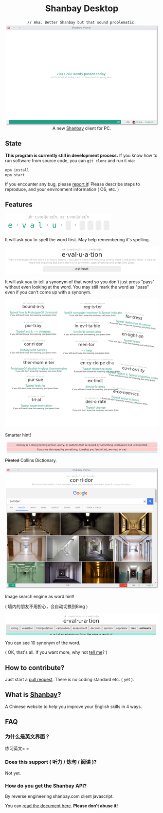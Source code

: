 <h1 align="center">Shanbay Desktop</h1>
<div align="center"><code>// Aka. Better Shanbay but that sound problematic.</code></div>

<img alt="App" src="doc/readme_images/cover.png" align="center" />
<div align="center">A new <a href="https://www.shanbay.com/">Shanbay</a> client for PC.</div>

## State

**This program is currently still in development process.** If you know how to run software
from source code, you can `git clone` and run it via:

    npm install
    npm start

If you encounter any bug, please [report it](https://github.com/micromaomao/Better-Shanbay/issues)!
Please describe steps to reproduce, and your environment information ( OS, etc. )

## Features

![Spell](doc/readme_images/spell.png)

It will ask you to spell the word first. May help remembering it's spelling.

![Synonym](doc/readme_images/test_synonym.png)

It will ask you to tell a synonym of that word so you don't just press "pass"
without even looking at the word. You may still mark the word as "pass" even if
you can't come up with a synonym.

![Smart Hint](doc/readme_images/smart_hint.png)

Smarter hint!

![Collins Dictionary](doc/readme_images/show_collins.png)

<del>Pirated</del> Collins Dictionary.

![Google Image](doc/readme_images/show_google_image.png)

Image search engine as word hint!

( 墙内的朋友不用担心，会自动切换到Bing )

![List Synonym](doc/readme_images/show_synonym.png)

You can see 10 synonym of the word.

( OK, that's all. If you want more, why not [tell me](https://github.com/micromaomao/Better-Shanbay/issues)? )

## How to contribute?

Just start a [pull request](https://github.com/micromaomao/Better-Shanbay/pulls). There is no coding standard etc. ( yet ).

## What is [Shanbay](https://www.shanbay.com/)?

A Chinese website to help you improve your English skills in 4 ways.

## FAQ

### 为什么是英文界面？

练习英文= =

### Does this support ( 听力 / 炼句 / 阅读 )?

Not yet.

### How do you get the Shanbay API?

By reverse engineering shanbay.com client javascript.

You can [read the document here](doc/shanbay/api-xhr/). **Please don't abuse it!**
